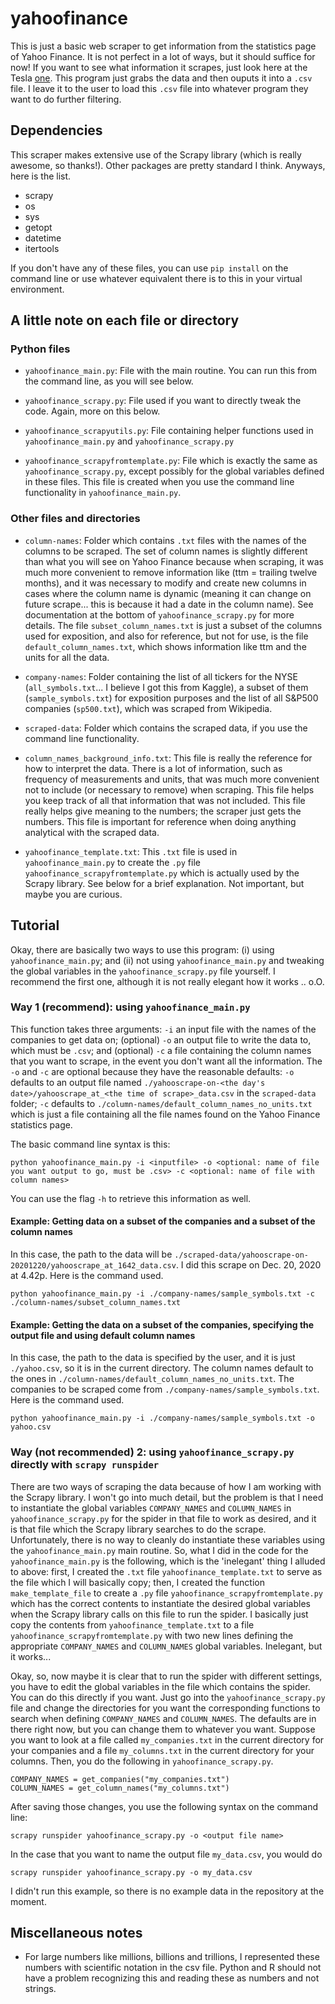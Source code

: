 ﻿# yahoofinance
This is just a basic web scraper to get information from the statistics page of Yahoo Finance. It is not perfect in a lot of ways, but it should suffice for now! If you want to see what information it scrapes, just look here at the Tesla [one](https://ca.finance.yahoo.com/quote/TSLA/key-statistics?p=TSLA). This program just grabs the data and then ouputs it into a `.csv` file. I leave it to the user to load this `.csv` file into whatever program they want to do further filtering. 

## Dependencies
This scraper makes extensive use of the Scrapy library (which is really awesome, so thanks!). Other packages are pretty standard I think. Anyways, here is the list.
* scrapy
* os
* sys
* getopt
* datetime
* itertools

If you don't have any of these files, you can use `pip install` on the command line or use whatever equivalent there is to this in your virtual environment.

## A little note on each file or directory

### Python files

* `yahoofinance_main.py`: File with the main routine. You can run this from the command line, as you will see below.

* `yahoofinance_scrapy.py`: File used if you want to directly tweak the code. Again, more on this below.

* `yahoofinance_scrapyutils.py`: File containing helper functions used in `yahoofinance_main.py` and `yahoofinance_scrapy.py`

* `yahoofinance_scrapyfromtemplate.py`: File which is exactly the same as `yahoofinance_scrapy.py`, except possibly for the global variables defined in these files. This file is created when you use the command line functionality in `yahoofinance_main.py`.

### Other files and directories

* `column-names`: Folder which contains `.txt` files with the names of the columns to be scraped. The set of column names is slightly different than what you will see on Yahoo Finance because when scraping, it was much more convenient to remove information like (ttm = trailing twelve months), and it was necessary to modify and create new columns in cases where the column name is dynamic (meaning it can change on future scrape... this is because it had a date in the column name). See documentation at the bottom of `yahoofinance_scrapy.py` for more details. The file `subset_column_names.txt` is just a subset of the columns used for exposition, and also for reference, but not for use, is the file `default_column_names.txt`, which shows information like ttm and the units for all the data.

* `company-names`: Folder containing the list of all tickers for the NYSE (`all_symbols.txt`... I believe I got this from Kaggle), a subset of them (`sample_symbols.txt`) for exposition purposes and the list of all S&P500 companies (`sp500.txt`), which was scraped from Wikipedia.

* `scraped-data`: Folder which contains the scraped data, if you use the command line functionality.

* `column_names_background_info.txt`: This file is really the reference for how to interpret the data. There is a lot of information, such as frequency of measurements and units, that was much more convenient not to include (or necessary to remove) when scraping. This file helps you keep track of all that information that was not included. This file really helps give meaning to the numbers; the scraper just gets the numbers. This file is important for reference when doing anything analytical with the scraped data.

* `yahoofinance_template.txt`: This `.txt` file is used in `yahoofinance_main.py` to create the `.py` file `yahoofinance_scrapyfromtemplate.py` which is actually used by the Scrapy library. See below for a brief explanation. Not important, but maybe you are curious.


## Tutorial

Okay, there are basically two ways to use this program: (i) using `yahoofinance_main.py`; and (ii) not using `yahoofinance_main.py` and tweaking the global variables in the `yahoofinance_scrapy.py` file yourself. I recommend the first one, although it is not really elegant how it works .. o.O.

### Way 1 (recommend): using `yahoofinance_main.py`

This function takes three arguments: `-i` an input file with the names of the companies to get data on; (optional) `-o` an output file to write the data to, which must be `.csv`; and (optional) `-c` a file containing the column names that you want to scrape, in the event you don't want all the information. The `-o` and `-c` are optional because they have the reasonable defaults: `-o` defaults to an output file named `./yahooscrape-on-<the day's date>/yahooscrape_at_<the time of scrape>_data.csv` in the `scraped-data` folder; `-c` defaults to `./column-names/default_column_names_no_units.txt` which is just a file containing all the file names found on the Yahoo Finance statistics page.

The basic command line syntax is this:
```
python yahoofinance_main.py -i <inputfile> -o <optional: name of file you want output to go, must be .csv> -c <optional: name of file with column names>
```

You can use the flag `-h` to retrieve this information as well.

#### Example: Getting data on a subset of the companies and a subset of the column names

In this case, the path to the data will be `./scraped-data/yahooscrape-on-20201220/yahooscrape_at_1642_data.csv`. I did this scrape on Dec. 20, 2020 at 4.42p. Here is the command used.

```
python yahoofinance_main.py -i ./company-names/sample_symbols.txt -c ./column-names/subset_column_names.txt
```

#### Example: Getting the data on a subset of the companies, specifying the output file and using default column names

In this case, the path to the data is specified by the user, and it is just `./yahoo.csv`, so it is in the current directory. The column names default to the ones in `./column-names/default_column_names_no_units.txt`. The companies to be scraped come from `./company-names/sample_symbols.txt`. Here is the command used.

```
python yahoofinance_main.py -i ./company-names/sample_symbols.txt -o yahoo.csv
```

### Way (not recommended) 2: using `yahoofinance_scrapy.py` directly with `scrapy runspider`

There are two ways of scraping the data because of how I am working with the Scrapy library. I won't go into much detail, but the problem is that I need to instantiate the global variables `COMPANY_NAMES` and `COLUMN_NAMES` in `yahoofinance_scrapy.py` for the spider in that file to work as desired, and it is that file which the Scrapy library searches to do the scrape. Unfortunately, there is no way to cleanly do instantiate these variables using the `yahoofinance_main.py` main routine. So, what I did in the code for the `yahoofinance_main.py` is the following, which is the 'inelegant' thing I alluded to above: first, I created the `.txt` file `yahoofinance_template.txt` to serve as the file which I will basically copy; then, I created the function `make_template_file` to create a `.py` file `yahoofinance_scrapyfromtemplate.py` which has the correct contents to instantiate the desired global variables when the Scrapy library calls on this file to run the spider. I basically just copy the contents from `yahoofinance_template.txt` to a file `yahoofinance_scrapyfromtemplate.py` with two new lines defining the appropriate `COMPANY_NAMES` and `COLUMN_NAMES` global variables. Inelegant, but it works...

Okay, so, now maybe it is clear that to run the spider with different settings, you have to edit the global variables in the file which contains the spider. You can do this directly if you want. Just go into the `yahoofinance_scrapy.py` file and change the directories for you want the corresponding functions to search when defining `COMPANY_NAMES` and `COLUMN_NAMES`. The defaults are in there right now, but you can change them to whatever you want. Suppose you want to look at a file called `my_companies.txt` in the current directory for your companies and a file `my_columns.txt` in the current directory for your columns. Then, you do the following in `yahoofinance_scrapy.py`.

```
COMPANY_NAMES = get_companies("my_companies.txt")
COLUMN_NAMES = get_column_names("my_columns.txt")
```

After saving those changes, you use the following syntax on the command line:

```
scrapy runspider yahoofinance_scrapy.py -o <output file name>
```

In the case that you want to name the output file `my_data.csv`, you would do

```
scrapy runspider yahoofinance_scrapy.py -o my_data.csv
```

I didn't run this example, so there is no example data in the repository at the moment.


## Miscellaneous notes

* For large numbers like millions, billions and trillions, I represented these numbers with scientific notation in the csv file. Python and R should not have a problem recognizing this and reading these as numbers and not strings.
